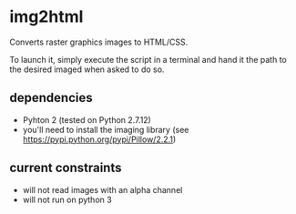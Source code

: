 # img2html
Converts raster graphics images to HTML/CSS.

To launch it, simply execute the script in a terminal and hand it the path to the desired imaged when asked to do so.

## dependencies
- Pyhton 2 (tested on Python 2.7.12)
- you'll need to install the imaging library (see https://pypi.python.org/pypi/Pillow/2.2.1)

## current constraints
- will not read images with an alpha channel
- will not run on python 3
